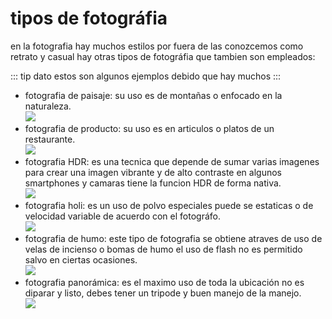 # tipos de fotográfia

en la fotografia hay muchos estilos por fuera de las conozcemos como retrato y casual hay otras tipos de fotográfia que tambien son empleados:

::: tip dato
estos son algunos ejemplos debido que hay muchos
:::

- fotografia de paisaje: su uso es de montañas o enfocado en la naturaleza.<br>
![](/img/fotografia/paisaje.jpg)
- fotografia de producto: su uso es en articulos o platos de un restaurante.<br>
![](/img/fotografia/fotografia-producto.JPG)
- fotografia HDR: es una tecnica que depende de sumar varias imagenes para crear una imagen vibrante y de alto contraste en algunos smartphones y camaras tiene la funcion HDR de forma nativa.<br>
![](/img/fotografia/hdr.jpg)
- fotografia holi: es un uso de polvo especiales puede se estaticas o de velocidad variable de acuerdo con el fotográfo.<br>
![](/img/fotografia/holi.jpg)
- fotografia de humo: este tipo de fotografia se obtiene atraves de uso de velas de incienso o bomas de humo el uso de flash no es permitido salvo en ciertas ocasiones.<br>
![](/img/fotografia/humo.jpg)
- fotografia panorámica: es el maximo uso de toda la ubicación no es diparar y listo, debes tener un tripode y buen manejo de la manejo.<br>
![](/img/fotografia/panoramico.jpg)